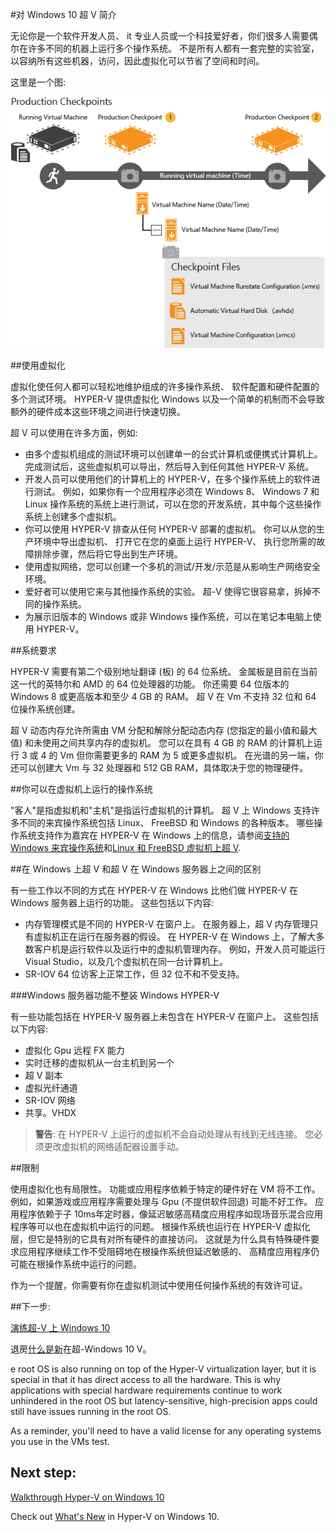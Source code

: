 #对 Windows 10 超 V 简介

无论你是一个软件开发人员、 it 专业人员或一个科技爱好者，你们很多人需要偶尔在许多不同的机器上运行多个操作系统。
不是所有人都有一套完整的实验室，以容纳所有这些机器，访问，因此虚拟化可以节省了空间和时间。

这里是一个图:

![图像](media/ProductionCheckpoints.png)

##使用虚拟化

虚拟化使任何人都可以轻松地维护组成的许多操作系统、 软件配置和硬件配置的多个测试环境。
HYPER-V 提供虚拟化 Windows 以及一个简单的机制而不会导致额外的硬件成本这些环境之间进行快速切换。

超 V 可以使用在许多方面，例如:

*   由多个虚拟机组成的测试环境可以创建单一的台式计算机或便携式计算机上。
    完成测试后，这些虚拟机可以导出，然后导入到任何其他 HYPER-V 系统。
*   开发人员可以使用他们的计算机上的 HYPER-V，在多个操作系统上的软件进行测试。
    例如，如果你有一个应用程序必须在 Windows 8、 Windows 7 和 Linux 操作系统的系统上进行测试，可以在您的开发系统，其中每个这些操作系统上创建多个虚拟机。
*   你可以使用 HYPER-V 排查从任何 HYPER-V 部署的虚拟机。
    你可以从您的生产环境中导出虚拟机、 打开它在您的桌面上运行 HYPER-V、 执行您所需的故障排除步骤，然后将它导出到生产环境。
*   使用虚拟网络，您可以创建一个多机的测试/开发/示范是从影响生产网络安全环境。
*   爱好者可以使用它来与其他操作系统的实验。
    超-V 使得它很容易拿，拆掉不同的操作系统。
*   为展示旧版本的 Windows 或非 Windows 操作系统，可以在笔记本电脑上使用 HYPER-V。

##系统要求

HYPER-V 需要有第二个级别地址翻译 (板) 的 64 位系统。 金属板是目前在当前这一代的英特尔和 AMD 的 64 位处理器的功能。 你还需要 64 位版本的 Windows 8 或更高版本和至少 4 GB 的 RAM。 超 V 在 Vm 不支持 32 位和 64 位操作系统创建。

超 V 动态内存允许所需由 VM 分配和解除分配动态内存 (您指定的最小值和最大值) 和未使用之间共享内存的虚拟机。
您可以在具有 4 GB 的 RAM 的计算机上运行 3 或 4 的 Vm 但你需要更多的 RAM 为 5 或更多虚拟机。
在光谱的另一端，你还可以创建大 Vm 与 32 处理器和 512 GB RAM，具体取决于您的物理硬件。

##你可以在虚拟机上运行的操作系统

"客人"是指虚拟机和"主机"是指运行虚拟机的计算机。
超 V 上 Windows 支持许多不同的来宾操作系统包括 Linux、 FreeBSD 和 Windows 的各种版本。
哪些操作系统支持作为嘉宾在 HYPER-V 在 Windows 上的信息，请参阅[支持的 Windows 来宾操作系统](supported_guest_os.md)和[Linux 和 FreeBSD 虚拟机上超 V](https://technet.microsoft.com/library/dn531030.aspx).

##在 Windows 上超 V 和超 V 在 Windows 服务器上之间的区别

有一些工作以不同的方式在 HYPER-V 在 Windows 比他们做 HYPER-V 在 Windows 服务器上运行的功能。
这些包括以下内容:

*   内存管理模式是不同的 HYPER-V 在窗户上。
    在服务器上，超 V 内存管理只有虚拟机正在运行在服务器的假设。
    在 HYPER-V 在 Windows 上，了解大多数客户机是运行软件以及运行中的虚拟机管理内存。
    例如，开发人员可能运行 Visual Studio，以及几个虚拟机在同一台计算机上。
*   SR-IOV 64 位访客上正常工作，但 32 位不和不受支持。

###Windows 服务器功能不整装 Windows HYPER-V

有一些功能包括在 HYPER-V 服务器上未包含在 HYPER-V 在窗户上。
这些包括以下内容:

*   虚拟化 Gpu 远程 FX 能力
*   实时迁移的虚拟机从一台主机到另一个
*   超 V 副本
*   虚拟光纤通道
*   SR-IOV 网络
*   共享。VHDX

> **警告**: 在 HYPER-V 上运行的虚拟机不会自动处理从有线到无线连接。
> 您必须更改虚拟机的网络适配器设置手动。
> 

##限制

使用虚拟化也有局限性。
功能或应用程序依赖于特定的硬件好在 VM 将不工作。
例如，如果游戏或应用程序需要处理与 Gpu (不提供软件回退) 可能不好工作。
应用程序依赖于子 10ms年定时器，像延迟敏感高精度应用程序如现场音乐混合应用程序等可以也在虚拟机中运行的问题。
根操作系统也运行在 HYPER-V 虚拟化层，但它是特别的它具有对所有硬件的直接访问。
这就是为什么具有特殊硬件要求应用程序继续工作不受阻碍地在根操作系统但延迟敏感的、 高精度应用程序仍可能在根操作系统中运行的问题。

作为一个提醒，你需要有你在虚拟机测试中使用任何操作系统的有效许可证。

##下一步:

[演练超-V 上 Windows 10](..\quick_start\walkthrough.md)

退房[什么是新](whats_new.md)在超-Windows 10 V。


e root OS is also running on top of the Hyper-V virtualization layer, but it is special in that it has direct access to all the hardware. This is why applications with special hardware requirements continue to work unhindered in the root OS but latency-sensitive, high-precision apps could still have issues running in the root OS.

As a reminder, you'll need to have a valid license for any operating systems you use in the VMs test.

## Next step: 
[Walkthrough Hyper-V on Windows 10](..\quick_start\walkthrough.md) 

Check out [What's New](whats_new.md) in Hyper-V on Windows 10.

